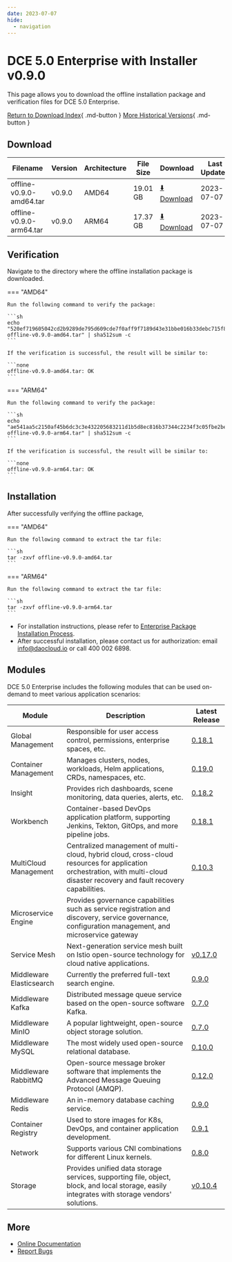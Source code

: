 ```yaml
---
date: 2023-07-07
hide:
  - navigation
---
```


# DCE 5.0 Enterprise with Installer v0.9.0

This page allows you to download the offline installation package and verification files for DCE 5.0 Enterprise.

[Return to Download Index](../index.md#download-enterprise-package){ .md-button }
[More Historical Versions](./dce5-installer-history.md){ .md-button }

## Download

| Filename                      | Version | Architecture | File Size | Download                                                                                                                               | Last Updated |
| ----------------------------- | --------| -------------| ----------| -------------------------------------------------------------------------------------------------------------------------------------- | ------------ |
| offline-v0.9.0-amd64.tar      | v0.9.0  | AMD64        | 19.01 GB   | [:arrow_down: Download](https://qiniu-download-public.daocloud.io/DaoCloud_Enterprise/dce5/offline-v0.9.0-amd64.tar)                  | 2023-07-07   |
| offline-v0.9.0-arm64.tar      | v0.9.0  | ARM64        | 17.37 GB   | [:arrow_down: Download](https://qiniu-download-public.daocloud.io/DaoCloud_Enterprise/dce5/offline-v0.9.0-arm64.tar)                  | 2023-07-07   |

## Verification

Navigate to the directory where the offline installation package is downloaded.

=== "AMD64"

    Run the following command to verify the package:

    ```sh
    echo "520ef719605042cd2b9289de795d609cde7f0aff9f7189d43e31bbe016b33debc715f8e0de24c8f3c3685d54f7d6b2595651bcfa9695c9b98210d161cfddc241  offline-v0.9.0-amd64.tar" | sha512sum -c
    ```

    If the verification is successful, the result will be similar to:

    ```none
    offline-v0.9.0-amd64.tar: OK
    ```

=== "ARM64"

    Run the following command to verify the package:

    ```sh
    echo "ae541aa5c2150af45b6dc3c3e432205683211d1b5d8ec816b37344c2234f3c05fbe2be7526b4b5832c5db0439c7d501ce2f1c1492aa5cfe045bbdd321d662e22  offline-v0.9.0-arm64.tar" | sha512sum -c
    ```

    If the verification is successful, the result will be similar to:

    ```none
    offline-v0.9.0-arm64.tar: OK
    ```

## Installation

After successfully verifying the offline package,

=== "AMD64"

    Run the following command to extract the tar file:

    ```sh
    tar -zxvf offline-v0.9.0-amd64.tar
    ```

=== "ARM64"

    Run the following command to extract the tar file:

    ```sh
    tar -zxvf offline-v0.9.0-arm64.tar
    ```

- For installation instructions, please refer to [Enterprise Package Installation Process](../../install/commercial/start-install.md).
- After successful installation, please contact us for authorization: email info@daocloud.io or call 400 002 6898.

## Modules

DCE 5.0 Enterprise includes the following modules that can be used on-demand to meet various application scenarios:

| Module                | Description                                                                 | Latest Release                                                |
| --------------------- | --------------------------------------------------------------------------- | ------------------------------------------------------------- |
| Global Management     | Responsible for user access control, permissions, enterprise spaces, etc.    | [0.18.1](../../ghippo/intro/release-notes.md#0181)    |
| Container Management  | Manages clusters, nodes, workloads, Helm applications, CRDs, namespaces, etc.| [0.19.0](../../kpanda/intro/release-notes.md#0190)    |
| Insight         | Provides rich dashboards, scene monitoring, data queries, alerts, etc.       | [0.18.2](../../insight/intro/releasenote.md#0182)     |
| Workbench | Container-based DevOps application platform, supporting Jenkins, Tekton, GitOps, and more pipeline jobs. | [0.18.1](../../amamba/intro/release-notes.md#0181)      |
| MultiCloud Management | Centralized management of multi-cloud, hybrid cloud, cross-cloud resources for application orchestration, with multi-cloud disaster recovery and fault recovery capabilities. | [0.10.3](../../kairship/intro/release-notes.md#0103)   |
| Microservice Engine   | Provides governance capabilities such as service registration and discovery, service governance, configuration management, and microservice gateway  |
| Service Mesh          | Next-generation service mesh built on Istio open-source technology for cloud native applications. | [v0.17.0](../../mspider/intro/release-notes.md#v0170)    |
| Middleware Elasticsearch | Currently the preferred full-text search engine.                                      | [0.9.0](../../middleware/elasticsearch/release-notes.md#090) |
| Middleware Kafka        | Distributed message queue service based on the open-source software Kafka.            | [0.7.0](../../middleware/kafka/release-notes.md#070)          |
| Middleware MinIO        | A popular lightweight, open-source object storage solution.                            | [0.7.0](../../middleware/minio/release-notes.md#070)          |
| Middleware MySQL        | The most widely used open-source relational database.                                  | [0.10.0](../../middleware/mysql/release-notes.md#0100)           |
| Middleware RabbitMQ     | Open-source message broker software that implements the Advanced Message Queuing Protocol (AMQP). | [0.12.0](../../middleware/rabbitmq/release-notes.md#0120)        |
| Middleware Redis        | An in-memory database caching service.                                                | [0.9.0](../../middleware/redis/release-notes.md#090)           |
| Container Registry       | Used to store images for K8s, DevOps, and container application development.            | [0.9.1](../../dce/dce-rn/20230630.md)                            |
| Network                | Supports various CNI combinations for different Linux kernels.                        | [0.8.0](../../dce/dce-rn/20230630.md)                            |
| Storage                | Provides unified data storage services, supporting file, object, block, and local storage, easily integrates with storage vendors' solutions. | [v0.10.4](../../dce/dce-rn/20230630.md)                            |

## More

- [Online Documentation](../../dce/index.md)
- [Report Bugs](https://github.com/DaoCloud/DaoCloud-docs/issues)